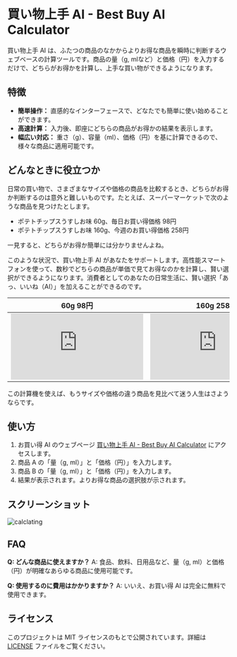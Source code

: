 # 買い物上手 AI - Best Buy AI Calculator

買い物上手 AI は、ふたつの商品のなかからよりお得な商品を瞬時に判断するウェブベースの計算ツールです。商品の量（g, mlなど）と価格（円）を入力するだけで、どちらがお得かを計算し、上手な買い物ができるようになります。

## 特徴

- **簡単操作：** 直感的なインターフェースで、どなたでも簡単に使い始めることができます。
- **高速計算：** 入力後、即座にどちらの商品がお得かの結果を表示します。
- **幅広い対応：** 重さ（g）、容量（ml）、価格（円）を基に計算できるので、様々な商品に適用可能です。

## どんなときに役立つか

日常の買い物で、さまざまなサイズや価格の商品を比較するとき、どちらがお得か判断するのは意外と難しいものです。たとえば、スーパーマーケットで次のような商品を見つけたとします。

- ポテトチップスうすしお味 60g、毎日お買い得価格 98円
- ポテトチップスうすしお味 160g、今週のお買い得価格 258円

一見すると、どちらがお得か簡単には分かりませんよね。

このような状況で、買い物上手 AI があなたをサポートします。高性能スマートフォンを使って、数秒でどちらの商品が単価で見てお得なのかを計算し、賢い選択ができるようになります。消費者としてのあなたの日常生活に、賢い選択「あっ、いいね（AI）」を加えることができるのです。

| 60g 98円                                                                      | 160g 258円                                                                    |
| ----------------------------------------------------------------------------- | ----------------------------------------------------------------------------- |
| ![60g](https://www.calbee.co.jp/common/utility/binout.php?db=products&f=3470) | ![160g](https://www.calbee.co.jp/common/utility/binout.php?db=products&f=3237) |

この計算機を使えば、もうサイズや価格の違う商品を見比べて迷う人生はさようならです。

## 使い方

1. お買い得 AI のウェブページ [買い物上手 AI - Best Buy AI Calculator](https://hnsol.github.io/BestBuyCalc/) にアクセスします。
2. 商品 A の「量（g, ml）」と「価格（円）」を入力します。
3. 商品 B の「量（g, ml）」と「価格（円）」を入力します。
4. 結果が表示されます。よりお得な商品の選択肢が示されます。

## スクリーンショット

![calclating](https://cdn-ak.f.st-hatena.com/images/fotolife/m/masatora_bd5/20240405/20240405192649.jpg)
## FAQ

**Q: どんな商品に使えますか？**
A: 食品、飲料、日用品など、量（g, ml）と価格（円）が明確なあらゆる商品に使用可能です。

**Q: 使用するのに費用はかかりますか？**
A: いいえ、お買い得 AI は完全に無料で使用できます。

## ライセンス

このプロジェクトは MIT ライセンスのもとで公開されています。詳細は [LICENSE](LICENSE) ファイルをご覧ください。

